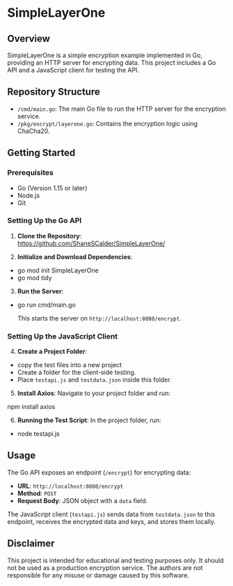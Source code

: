 # SimpleLayerOne

## Overview

SimpleLayerOne is a simple encryption example implemented in Go, providing an HTTP server for encrypting data. This project includes a Go API and a JavaScript client for testing the API.

## Repository Structure

- `/cmd/main.go`: The main Go file to run the HTTP server for the encryption service.
- `/pkg/encrypt/layerone.go`: Contains the encryption logic using ChaCha20.

## Getting Started

### Prerequisites

- Go (Version 1.15 or later)
- Node.js
- Git

### Setting Up the Go API

1. **Clone the Repository**:
https://github.com/ShaneSCalder/SimpleLayerOne/


2. **Initialize and Download Dependencies**:
- go mod init SimpleLayerOne
- go mod tidy

  
3. **Run the Server**:
- go run cmd/main.go

  This starts the server on `http://localhost:8080/encrypt`.

### Setting Up the JavaScript Client

4. **Create a Project Folder**:
- copy the test files into a new project
- Create a folder for the client-side testing.
- Place `testapi.js` and `testdata.json` inside this folder.

5. **Install Axios**:
Navigate to your project folder and run:

npm install axios

6. **Running the Test Script**:
In the project folder, run:

- node testapi.js
  
## Usage

The Go API exposes an endpoint (`/encrypt`) for encrypting data:

- **URL**: `http://localhost:8080/encrypt`
- **Method**: `POST`
- **Request Body**: JSON object with a `data` field.

The JavaScript client (`testapi.js`) sends data from `testdata.json` to this endpoint, receives the encrypted data and keys, and stores them locally.

## Disclaimer

This project is intended for educational and testing purposes only. It should not be used as a production encryption service. The authors are not responsible for any misuse or damage caused by this software.
